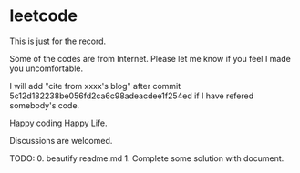 leetcode
========

This is just for the record.

Some of the codes are from Internet. Please let me know if you feel I made you uncomfortable.

I will add "cite from xxxx's blog" after commit 5c12d182238be056fd2ca6c98adeacdee1f254ed if I have refered somebody's code.

Happy coding Happy Life. 

Discussions are welcomed.

TODO: 0. beautify readme.md 1. Complete some solution with document.
